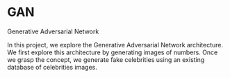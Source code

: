# GAN
Generative Adversarial Network

In this project, we explore the Generative Adversarial Network architecture. We first explore this architecture by generating images of numbers.
Once we grasp the concept, we generate fake celebrities using an existing database of celebrities images.
